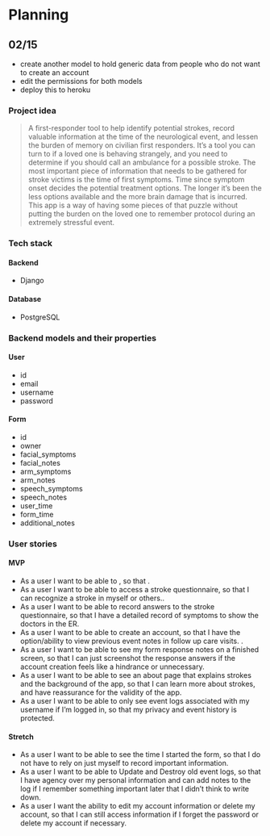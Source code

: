 # Planning

## 02/15

- create another model to hold generic data from people who do not want to create an account
- edit the permissions for both models
- deploy this to heroku

### Project idea

> A first-responder tool to help identify potential strokes, record valuable information at the time of the neurological event, and lessen the burden of memory on civilian first responders. It’s a tool you can turn to if a loved one is behaving strangely, and you need to determine if you should call an ambulance for a possible stroke. The most important piece of information that needs to be gathered for stroke victims is the time of first symptoms. Time since symptom onset decides the potential treatment options. The longer it’s been the less options available and the more brain damage that is incurred. This app is a way of having some pieces of that puzzle without putting the burden on the loved one to remember protocol during an extremely stressful event.

### Tech stack

#### Backend

- Django

#### Database

- PostgreSQL

### Backend models and their properties

#### User

- id
- email
- username
- password

#### Form

- id
- owner
- facial_symptoms
- facial_notes
- arm_symptoms
- arm_notes
- speech_symptoms
- speech_notes
- user_time
- form_time
- additional_notes

### User stories

#### MVP

- As a user I want to be able to , so that .
- As a user I want to be able to access a stroke questionnaire, so that I can recognize a stroke in myself or others..
- As a user I want to be able to record answers to the stroke questionnaire, so that I have a detailed record of symptoms to show the doctors in the ER.
- As a user I want to be able to create an account, so that I have the option/ability to view previous event notes in follow up care visits. .
- As a user I want to be able to see my form response notes on a finished screen, so that I can just screenshot the response answers if the account creation feels like a hindrance or unnecessary.
- As a user I want to be able to see an about page that explains strokes and the background of the app, so that I can learn more about strokes, and have reassurance for the validity of the app.
- As a user I want to be able to only see event logs associated with my username if I’m logged in, so that my privacy and event history is protected.

#### Stretch

- As a user I want to be able to see the time I started the form, so that I do not have to rely on just myself to record important information.
- As a user I want to be able to Update and Destroy old event logs, so that I have agency over my personal information and can add notes to the log if I remember something important later that I didn’t think to write down.
- As a user I want the ability to edit my account information or delete my account, so that I can still access information if I forget the password or delete my account if necessary.
